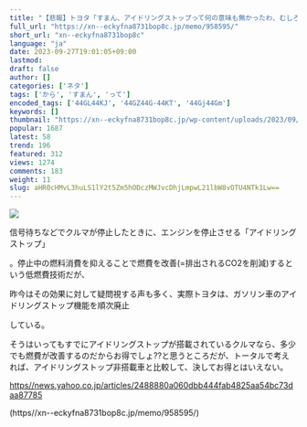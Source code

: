 ```yaml
---
title: "【悲報】トヨタ「すまん、アイドリングストップって何の意味も無かったわ、むしろ逆効果だから廃止します」"
full_url: "https://xn--eckyfna8731bop8c.jp/memo/958595/"
short_url: "xn--eckyfna8731bop8c"
language: "ja"
date: 2023-09-27T19:01:05+09:00
lastmod: 
draft: false
author: []
categories: ['ネタ']
tags: ['から', 'すまん', 'って']
encoded_tags: ['44GL44KJ', '44GZ44G-44KT', '44Gj44Gm']
keywords: []
thumbnail: "https://xn--eckyfna8731bop8c.jp/wp-content/uploads/2023/09/56b548bc-s.jpg"
popular: 1687
latest: 58
trend: 196
featured: 312
views: 1274
comments: 183
weight: 11
slug: aHR0cHMvL3huLS1lY2t5Zm5hODczMWJvcDhjLmpwL21lbW8vOTU4NTk1Lw==
---
```


![](https://xn--eckyfna8731bop8c.jp/wp-content/uploads/2023/09/56b548bc-s.jpg)

<span><p> 信号待ちなどでクルマが停止したときに、エンジンを停止させる「アイドリングストップ」</p><p>。停止中の燃料消費を抑えることで燃費を改善(=排出されるCO2を削減)するという低燃費技術だが、</p><p>昨今はその効果に対して疑問視する声も多く、実際トヨタは、ガソリン車のアイドリングストップ機能を順次廃止</p><p>している。 </p><p>そうはいってもすでにアイドリングストップが搭載されているクルマなら、多少でも燃費が改善するのだからお得でしょ??と思うところだが、トータルで考えれば、アイドリングストップ非搭載車と比較して、決してお得とはいえない。</p><p> <a rel='nofollow noopener external' target='_blank' href='https//news.yahoo.co.jp/articles/2488880a060dbb444fab4825aa54bc73daa87785'>https//news.yahoo.co.jp/articles/2488880a060dbb444fab4825aa54bc73daa87785</a> </p></span>

(https//xn--eckyfna8731bop8c.jp/memo/958595/)
